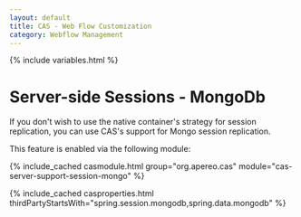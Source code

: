 ```yaml
---
layout: default
title: CAS - Web Flow Customization
category: Webflow Management
---
```


{% include variables.html %}

# Server-side Sessions - MongoDb

If you don't wish to use the native container's strategy for session replication,
you can use CAS's support for Mongo session replication.

This feature is enabled via the following module:

{% include_cached casmodule.html group="org.apereo.cas" module="cas-server-support-session-mongo" %}

{% include_cached casproperties.html 
thirdPartyStartsWith="spring.session.mongodb,spring.data.mongodb" %}
